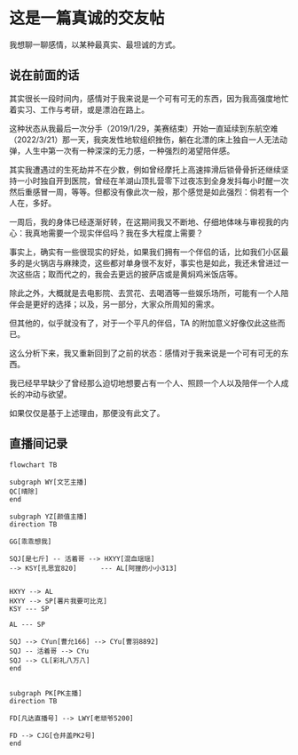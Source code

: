 # 这是一篇真诚的交友帖

我想聊一聊感情，以某种最真实、最坦诚的方式。

## 说在前面的话

其实很长一段时间内，感情对于我来说是一个可有可无的东西，因为我高强度地忙着实习、工作与考研，或是漂泊在路上。

这种状态从我最后一次分手（2019/1/29，美赛结束）开始一直延续到东航空难（2022/3/21）那一天，我突发性地软组织挫伤，躺在北漂的床上独自一人无法动弹，人生中第一次有一种深深的无力感，一种强烈的渴望陪伴感。

其实我遭遇过的生死劫并不在少数，例如曾经摩托上高速摔滑后锁骨骨折还继续坚持一小时独自开到医院，曾经在羊湖山顶扎营零下过夜冻到全身发抖每小时醒一次然后重感冒一周，等等。但都没有像此次一般，那个感觉是如此强烈：倘若有一个人在，多好。

一周后，我的身体已经逐渐好转，在这期间我又不断地、仔细地体味与审视我的内心：我真地需要一个现实伴侣吗？我在多大程度上需要？

事实上，确实有一些很现实的好处，如果我们拥有一个伴侣的话，比如我们小区最多的是火锅店与麻辣烫，这些都对单身很不友好，事实也是如此，我还未曾进过一次这些店；取而代之的，我会去更远的披萨店或是黄焖鸡米饭店等。

除此之外，大概就是去电影院、去赏花、去喝酒等一些娱乐场所，可能有一个人陪伴会是更好的选择；以及，另一部分，大家众所周知的需求。

但其他的，似乎就没有了，对于一个平凡的伴侣，TA 的附加意义好像仅此这些而已。

这么分析下来，我又重新回到了之前的状态：感情对于我来说是一个可有可无的东西。

我已经早早缺少了曾经那么迫切地想要占有一个人、照顾一个人以及陪伴一个人成长的冲动与欲望。

如果仅仅是基于上述理由，那便没有此文了。

## 直播间记录

```mermaid
flowchart TB

subgraph WY[文艺主播]
QC[晴除]
end

subgraph YZ[颜值主播]
direction TB

GG[乖乖想我]

SQJ[是七斤] -- 活着哥 --> HXYY[混血瑶瑶]
--> KSY[孔思宜820]      --- AL[阿狸的小小313]


HXYY --> AL
HXYY --> SP[薯片我要可比克]
KSY --- SP

AL --- SP

SQJ --> CYun[曹允166] --> CYu[曹羽8892]
SQJ -- 活着哥 --> CYu
SQJ --> CL[彩礼八万八]
end


subgraph PK[PK主播]
direction TB

FD[凡达直播号] --> LWY[老顽爷5200]

FD --> CJG[仓井盖PK2号]
end
```
